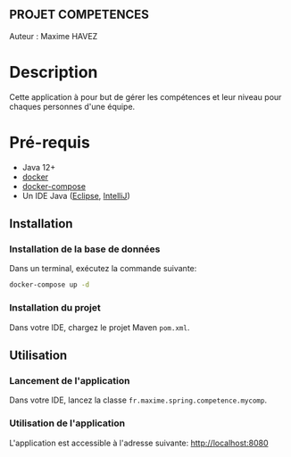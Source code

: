 ## PROJET COMPETENCES

Auteur : Maxime HAVEZ

# Description

Cette application à pour but de gérer les compétences et leur niveau 
pour chaques personnes d'une équipe.

# Pré-requis

- Java 12+
- [docker](https://docs.docker.com/get-docker/)
- [docker-compose](https://docs.docker.com/compose/install/)
- Un IDE Java ([Eclipse](https://www.eclipse.org/downloads/), [IntelliJ](https://www.jetbrains.com/fr-fr/idea/))

## Installation

### Installation de la base de données

Dans un terminal, exécutez la commande suivante:
```bash
docker-compose up -d
```

### Installation du projet

Dans votre IDE, chargez le projet Maven `pom.xml`.

## Utilisation

### Lancement de l'application

Dans votre IDE, lancez la classe `fr.maxime.spring.competence.mycomp`.

### Utilisation de l'application

L'application est accessible à l'adresse suivante: [http://localhost:8080](http://localhost:8080)